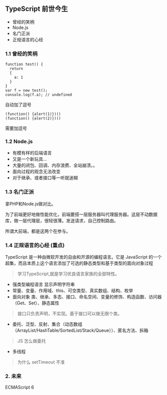 TypeScript 前世今生
------------------------------------------------------------------------------------------------
- 曾经的笑柄
- Node.js
- 名门正派
- 正规语言的心经
### 1.1 曾经的笑柄
```
function test() {
  return
  {
    a: 1
  }
}
var f = new test();
console.log(f.a); // undefined
``` 
自动加了逗号
```
(function() {alert(1)})()
(function() {alert(2)})()
```
需要加逗号
### 1.2 Node.js
- 有模有样的后端语言
- 又是一个新玩具...
- 大量的闭包、回调、内存浪费、全站崩溃。。
- 面向过程的观念无法改变
- 对于继承、或者接口等一听就迷糊
### 1.3 名门正派
拿PHP和Node.js做对比。

为了前端更好地做性能优化，前端要搭一层服务器叫代理服务器。这层不动数据库，做一层代理层，很轻很薄。发送请求，自己控制路由。

所谓大前端，都是这两个在参与。

### 1.4 正规语言的心经 (重点)

TypeScript 是一种由微软开发的自由和开源的编程语言。它是 JavaScript 的一个超集，而且本质上这个语言添加了可选的静态类型和基于类型的面向对象过程

> 学习TypeScript,就是学习优良语言家族的全部特性。

- 强类型编程语言 显示声明字符串
- 常量、变量、作用域、this、可空类型、真实数组、结构、枚举
- 面向对象 类、继承、多态、接口、命名空间、变量的修饰、构造函数、访问器（Get、Set）、静态属性
> 接口只负责声明，不实现。基于接口可以做无限个类。
- 委托、泛型、反射、集合（动态数组 （ArrayList/HashTable/SortedList/Stack/Queue））、匿名方法、拆箱
> JS 怎么做委托
- 多线程
> 为什么 setTimeout 不准
### 2. 未来
ECMAScript 6